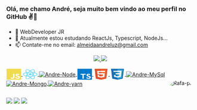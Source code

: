 ### Olá, me chamo André, seja muito bem vindo ao meu perfil no GitHub ✌👋


- 🔭 WebDeveloper JR
- 🌱 Atualmente estou estudando ReactJs, Typescript, NodeJs...
- 📫 Contate-me no email: almeidaandreluz@gmail.com
<div align="center">
  <a href="https://github.com/andrealmeidaluz">
  <img height="180em" src="https://github-readme-stats.vercel.app/api?username=andrealmeidaluz&show_icons=true&theme=radical&include_all_commits=true&count_private=true"/>
  <img height="180em" src="https://github-readme-stats.vercel.app/api/top-langs/?username=andrealmeidaluz&layout=compact&langs_count=7&theme=radical"/>
</div>
  
  <div style="display: inline_block"><br>
  <img align="center" alt="Rafa-Js" height="30" width="40" src="https://raw.githubusercontent.com/devicons/devicon/master/icons/javascript/javascript-plain.svg">
  <img align="center" alt="Rafa-React" height="30" width="40" src="https://raw.githubusercontent.com/devicons/devicon/master/icons/react/react-original.svg">
  <img align="center" alt="Andre-Node" height="30" width="40" src="https://cdn.jsdelivr.net/gh/devicons/devicon/icons/nodejs/nodejs-original.svg">
  <img align="center" alt="Rafa-Ts" height="30" width="40" src="https://raw.githubusercontent.com/devicons/devicon/master/icons/typescript/typescript-plain.svg">
  <img align="center" alt="Rafa-HTML" height="30" width="40" src="https://raw.githubusercontent.com/devicons/devicon/master/icons/html5/html5-original.svg">
  <img align="center" alt="Rafa-CSS" height="30" width="40" src="https://raw.githubusercontent.com/devicons/devicon/master/icons/css3/css3-original.svg">
  <img align="center" alt="Andre-MySql" height="30" width="40" src="https://cdn.jsdelivr.net/gh/devicons/devicon/icons/mysql/mysql-plain.svg">
  <img align="center" alt="Andre-Mongo" height="30" width="40" src="https://cdn.jsdelivr.net/gh/devicons/devicon/icons/mongodb/mongodb-plain-wordmark.svg">
  <img align="center" alt="Andre-yarn" height="30" width="40" src="https://cdn.jsdelivr.net/gh/devicons/devicon/icons/yarn/yarn-original.svg" >
  <img align="right" alt="Rafa-pic" height="150" style="border-radius:50px;" src="https://images.vexels.com/media/users/3/224169/isolated/lists/dbfe1f493ad01117fa4ec5ba10150e4d-logotipo-da-programacao-de-computador.png">
</div>
  
   ##
  
  <div> 
  <a href="https://api.whatsapp.com/send?phone=5563992732825&text=Oi" target="_blank"><img src="https://img.shields.io/badge/WhatsApp-25D366?style=for-the-badge&logo=whatsapp&logoColor=white" target="_blank"></a>
  <a href="https://www.linkedin.com/in/andr%C3%A9-almeida-3ba5b01a0" target="_blank"><img src="https://img.shields.io/badge/LinkedIn-0077B5?style=for-the-badge&logo=linkedin&logoColor=white" target="_blank"></a>
 <a href = "mailto:almeidaandreluz@gmail.com"><img src="https://img.shields.io/badge/-Gmail-%23333?style=for-the-badge&logo=gmail&logoColor=white" target="_blank"></a>
 

 
</div>
